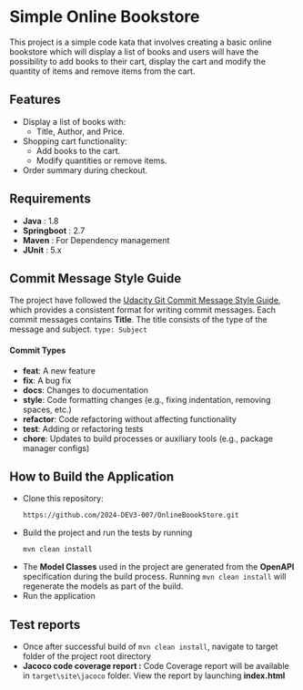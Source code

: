# Simple Online Bookstore

This project is a simple code kata that involves creating a basic online bookstore which  will display a list of books and users will have the possibility to add books to their cart, display the cart and modify the quantity of items and remove items from the cart.

## **Features**

- Display a list of books with:
    - Title, Author, and Price.
- Shopping cart functionality:
    - Add books to the cart.
    - Modify quantities or remove items.
- Order summary during checkout.

## Requirements

- **Java** : 1.8
- **Springboot** : 2.7
- **Maven** : For Dependency management
- **JUnit** : 5.x


## Commit Message Style Guide
The project have followed the [Udacity Git Commit Message Style Guide](https://udacity.github.io/git-styleguide/), which provides a consistent format for writing commit messages.
Each commit messages contains **Title**. The title consists of the type of the message and subject. `type: Subject`

#### Commit Types

- **feat**: A new feature
- **fix**: A bug fix
- **docs**: Changes to documentation
- **style**: Code formatting changes (e.g., fixing indentation, removing spaces, etc.)
- **refactor**: Code refactoring without affecting functionality
- **test**: Adding or refactoring tests
- **chore**: Updates to build processes or auxiliary tools (e.g., package manager configs)

## How to Build the Application
- Clone this repository:
   ```bash
   https://github.com/2024-DEV3-007/OnlineBoookStore.git
- Build the project and run the tests by running
    ```bash
    mvn clean install
- The **Model Classes** used in the project are generated from the **OpenAPI** specification during the build process. Running `mvn clean install` will regenerate the models as part of the build.
- Run the application
## Test reports

- Once after successful build of
  `mvn clean install`, navigate to target folder of the project root directory
- **Jacoco code coverage report :** Code Coverage report will be available in `target\site\jacoco` folder. View the report by launching **index.html**
